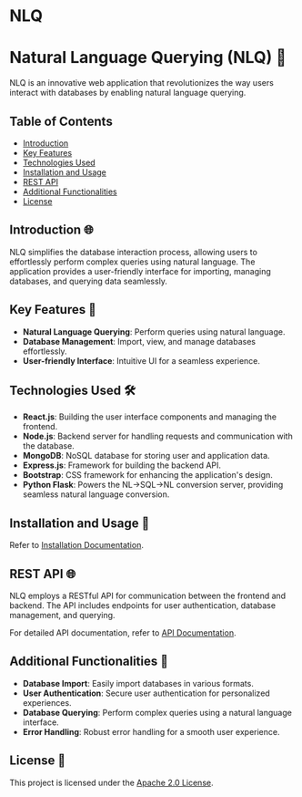 # NLQ

# Natural Language Querying (NLQ) 🚀

NLQ is an innovative web application that revolutionizes the way users interact with databases by enabling natural language querying.

## Table of Contents
- [Introduction](#introduction)
- [Key Features](#key-features)
- [Technologies Used](#technologies-used)
- [Installation and Usage](#installation-and-usage)
- [REST API](#rest-api)
- [Additional Functionalities](#additional-functionalities)
- [License](#license)

## Introduction 🌐

NLQ simplifies the database interaction process, allowing users to effortlessly perform complex queries using natural language. The application provides a user-friendly interface for importing, managing databases, and querying data seamlessly.

## Key Features 🎉

- **Natural Language Querying**: Perform queries using natural language.
- **Database Management**: Import, view, and manage databases effortlessly.
- **User-friendly Interface**: Intuitive UI for a seamless experience.

## Technologies Used 🛠️

- **React.js**: Building the user interface components and managing the frontend.
- **Node.js**: Backend server for handling requests and communication with the database.
- **MongoDB**: NoSQL database for storing user and application data.
- **Express.js**: Framework for building the backend API.
- **Bootstrap**: CSS framework for enhancing the application's design.
- **Python Flask**: Powers the NL->SQL->NL conversion server, providing seamless natural language conversion.

## Installation and Usage 🚦

Refer to [Installation Documentation](INSTALLATION.md).
   
## REST API 🌐

NLQ employs a RESTful API for communication between the frontend and backend. The API includes endpoints for user authentication, database management, and querying.

For detailed API documentation, refer to [API Documentation](API_DOCUMENTATION.md).

## Additional Functionalities 🚀

- **Database Import**: Easily import databases in various formats.
- **User Authentication**: Secure user authentication for personalized experiences.
- **Database Querying**: Perform complex queries using a natural language interface.
- **Error Handling**: Robust error handling for a smooth user experience.

## License 📝

This project is licensed under the [Apache 2.0 License](LICENSE).
